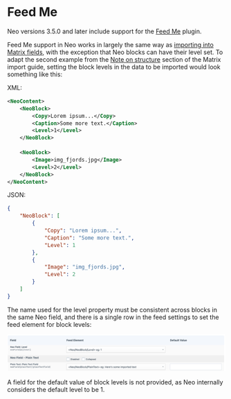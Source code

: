 # Feed Me

Neo versions 3.5.0 and later include support for the [Feed Me](https://plugins.craftcms.com/feed-me) plugin.

Feed Me support in Neo works in largely the same way as [importing into Matrix fields](https://docs.craftcms.com/feed-me/v4/guides/importing-into-matrix.html), with the exception that Neo blocks can have their level set. To adapt the second example from the [Note on structure](https://docs.craftcms.com/feed-me/v4/guides/importing-into-matrix.html#note-on-structure) section of the Matrix import guide, setting the block levels in the data to be imported would look something like this:

XML:

```xml
<NeoContent>
    <NeoBlock>
        <Copy>Lorem ipsum...</Copy>
        <Caption>Some more text.</Caption>
        <Level>1</Level>
    </NeoBlock>

    <NeoBlock>
        <Image>img_fjords.jpg</Image>
        <Level>2</Level>
    </NeoBlock>
</NeoContent>
```

JSON:

```json
{
    "NeoBlock": [
        {
            "Copy": "Lorem ipsum...",
            "Caption": "Some more text.",
            "Level": 1
        },
        {
            "Image": "img_fjords.jpg",
            "Level": 2
        }
    ]
}
```

The name used for the level property must be consistent across blocks in the same Neo field, and there is a single row in the feed settings to set the feed element for block levels:

![Screenshot of the Neo block level row in Feed Me](assets/feed-me-block-level.png)

A field for the default value of block levels is not provided, as Neo internally considers the default level to be 1.
